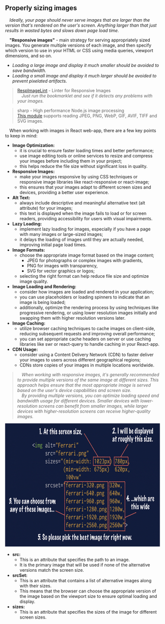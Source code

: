 ## Properly sizing images
&emsp;_Ideally, your page should never serve images that are larger than the version that's rendered on the user's screen.
Anything larger than that just results in wasted bytes and slows down page load time._

&emsp;**"Responsive images"** - main strategy for serving appropriately sized images. You generate multiple versions of each image, 
and then specify which version to use in your HTML or CSS using media queries, viewport dimensions, and so on. 
  * _Loading a large image and display it much smaller should be avoided to save bandwidth._
  * _Loading a small image and display it much larger should be avoided to prevent pixelated artifacts._

> [RespImageLint](https://ausi.github.io/respimagelint/) - Linter for Responsive Images\
> &emsp;_Just run the bookmarklet and see if it detects any problems with your images._

> sharp - High performance Node.js image processing\
> [This module](https://sharp.pixelplumbing.com/) supports reading JPEG, PNG, WebP, GIF, AVIF, TIFF and SVG images.

&emsp;When working with images in React web-app, there are a few key points to keep in mind:
* **Image Optimization:**
  + it is crucial to ensure faster loading times and better performance;
  + use image editing tools or online services to resize and compress your images before including them in your project;
  + this helps reduce the file size without significant loss in quality.
* **Responsive Images:**
  + make your images responsive by using CSS techniques or responsive image libraries like react-responsive or react-image;
  + this ensures that your images adapt to different screen sizes and devices, providing a better user experience.
* **Alt Text:** 
  + always include descriptive and meaningful alternative text (alt attribute) for your images;
  + this text is displayed when the image fails to load or for screen readers, providing accessibility for users with visual impairments.
* **Lazy Loading:**
  + implement lazy loading for images, especially if you have a page with many images or large-sized images;
  + it delays the loading of images until they are actually needed, improving initial page load times.
* **Image Formats:**
  + choose the appropriate image format based on the image content;
    - JPEG for photographs or complex images with gradients, 
    - PNG for images with transparency,  
    - SVG for vector graphics or logos;
  + selecting the right format can help reduce file size and optimize image quality.
* **Image Loading and Rendering:** 
  + consider how images are loaded and rendered in your application;
  + you can use placeholders or loading spinners to indicate that an image is being loaded;
  + additionally, optimize the rendering process by using techniques like progressive rendering, or using lower resolution images initially and swapping them with higher resolution versions later.
* **Image Caching:** 
  + utilize browser caching techniques to cache images on client-side, reducing subsequent requests and improving overall performance;
  + you can set appropriate cache headers on server or use caching libraries like swr or react-query to handle caching in your React-app.
* **CDN Usage:**
  + consider using a Content Delivery Network (CDN) to faster deliver your images to users across different geographical regions;
  + CDNs store copies of your images in multiple locations worldwide.

> _&emsp;When working with responsive images, it's generally recommended to provide multiple versions of the same image at different sizes.
> This approach helps ensure that the most appropriate image is served based on the user's device capabilities and screen size._\
> _&emsp;By providing multiple versions, you can optimize loading speed and bandwidth usage for different devices. Smaller devices with lower-resolution screens can benefit from smaller images, while larger devices with higher-resolution screens can receive higher-quality images._

<p align="center">
  <img src="https://github.com/SKindij/SKindij/blob/main/recources/srcset-sizes.png" 
    title="srcset-sizes" alt="srcset and sizes" width="600" height="400"/>  
</p> 

+ **src:**
  - This is an attribute that specifies the path to an image.
  -  It is the primary image that will be used if none of the alternative versions match the screen size.
+ **srcSet:**
  - This is an attribute that contains a list of alternative images along with their sizes.
  -  This means that the browser can choose the appropriate version of the image based on the viewport size to ensure optimal loading and display.
+ **sizes:**
  - This is an attribute that specifies the sizes of the image for different screen sizes.










